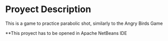# Proyect Description

This is a game to practice parabolic shot, similarly to the Angry Birds Game

**This proyect has to be opened in Apache NetBeans IDE


